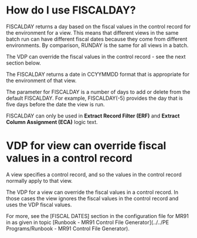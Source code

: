 
# How do I use FISCALDAY? 

FISCALDAY returns a day based on the fiscal values in the control record for the environment for a view. This means that different views in the same batch run can have different fiscal dates because they come from different environments. By comparison, RUNDAY is the same for all views in a batch.

The VDP can override the fiscal values in the control record - see the next section below.

The FISCALDAY returns a date in CCYYMMDD format that is appropriate for the environment of that view.

The parameter for FISCALDAY is a number of days to add or delete from the default FISCALDAY. For example, FISCALDAY\(-5\) provides the day that is five days before the date the view is run.

FISCALDAY can only be used in **Extract Record Filter (ERF)** and **Extract Column Assignment (ECA)** logic text.

# VDP for view can override fiscal values in a control record

A view specifies a control record, and so the values in the control record normally apply to that view.

The VDP for a view can override the fiscal values in a control record. In those cases the view ignores the fiscal values in the control record and uses the VDP fiscal values.

For more, see the \[FISCAL DATES\] section in the configuration file for MR91 in as given in topic [Runbook - MR91 Control File Generator](../../PE Programs/Runbook - MR91 Control File Generator). 

